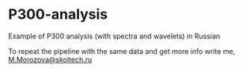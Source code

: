 # P300-analysis
Example of P300 analysis (with spectra and wavelets) in Russian

To repeat the pipeline with the same data and get more info write me, M.Morozova@skoltech.ru
